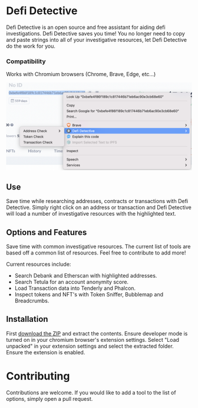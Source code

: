 # Defi Detective

Defi Detective is an open source and free assistant for aiding defi investigations.
Defi Detective saves you time! You no longer need to copy and paste strings into all of your investigative resources, let Defi Detective do the work for you.



### Compatibility
Works with Chromium browsers (Chrome, Brave, Edge, etc...)  

<img src="SS.jpg" alt="alt text" width="auto">

## Use

Save time while researching addresses, contracts or transactions with Defi Detective. Simply right click on an address or transaction and Defi Detective will load a number of investigative resources with the highlighted text.

## Options and Features

Save time with common investigative resources. The current list of tools are based off a common list of resources. Feel free to contribute to add more!

Current resources include:

- Search Debank and Etherscan with highlighted addresses.
- Search Tetula for an account anonymity score.
- Load Transaction data into Tenderly and Phalcon.
- Inspect tokens and NFT's with Token Sniffer, Bubblemap and Breadcrumbs.


## Installation
First [download the ZIP](https://github.com/0xKoda/Defi-Detective/archive/refs/tags/V1.0.zip) and extract the contents. 
    Ensure developer mode is turned on in your chromium browser's extension settings.
    Select "Load unpacked" in your extension settings and select the extracted folder.  
    Ensure the extension is enabled.

# Contributing
Contributions are welcome. If you would like to add a tool to the list of options, simply open a pull request.
